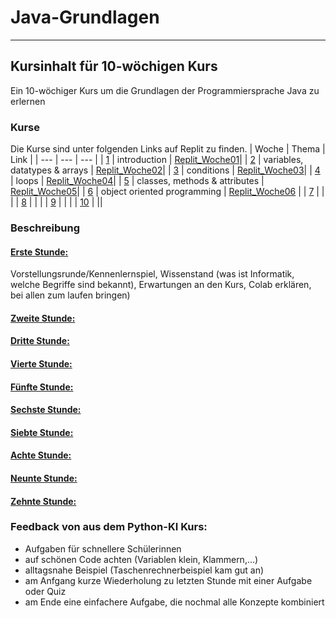 # Java-Grundlagen
---
## Kursinhalt für 10-wöchigen Kurs 
Ein 10-wöchiger Kurs um die Grundlagen der Programmiersprache Java zu erlernen
### Kurse
Die Kurse sind unter folgenden Links auf Replit zu finden.
| Woche | Thema | Link |
| --- | --- | --- |
| [1](#1) | introduction | [Replit_Woche01](https://replit.com/@mayerhofermax/JavaGrundlagenKursWoche01)|
| [2](#2) | variables, datatypes & arrays | [Replit_Woche02](https://replit.com/@mayerhofermax/JavaGrundlagenKursWoche02)|
| [3](#3) | conditions | [Replit_Woche03](https://replit.com/@mayerhofermax/JavaGrundlagenKursWoche03)|
| [4](#4) | loops | [Replit_Woche04](https://replit.com/@mayerhofermax/JavaGrundlagenKursWoche04)|
| [5](#5) | classes, methods & attributes | [Replit_Woche05](https://replit.com/@mayerhofermax/JavaGrundlagenkursWoche05)|
| [6](#6) | object oriented programming | [Replit_Woche06](https://replit.com/@mayerhofermax/JavaGrundlagenkursWoche06#Main.java) |
| [7](#7) | | |
| [8](#8) | | |
| [9](#9) | | |
| [10](#10) | ||


### Beschreibung
#### [Erste Stunde:](#1)
Vorstellungsrunde/Kennenlernspiel, Wissenstand (was ist Informatik, welche Begriffe sind bekannt), Erwartungen an den Kurs, Colab 
erklären, bei allen zum laufen bringen)

#### [Zweite Stunde:](#2)

#### [Dritte Stunde:](#3)

#### [Vierte Stunde:](#4)

#### [Fünfte Stunde:](#5)

#### [Sechste Stunde:](#6)

#### [Siebte Stunde:](#7)

#### [Achte Stunde:](#8)

#### [Neunte Stunde:](#9)

#### [Zehnte Stunde:](#10)

### Feedback von aus dem Python-KI Kurs:
- Aufgaben für schnellere Schülerinnen 
- auf schönen Code achten (Variablen klein, Klammern,…) 
- alltagsnahe Beispiel (Taschenrechnerbeispiel kam gut an) 
- am Anfgang kurze Wiederholung zu letzten Stunde mit einer Aufgabe oder Quiz 
- am Ende eine einfachere Aufgabe, die nochmal alle Konzepte kombiniert 

